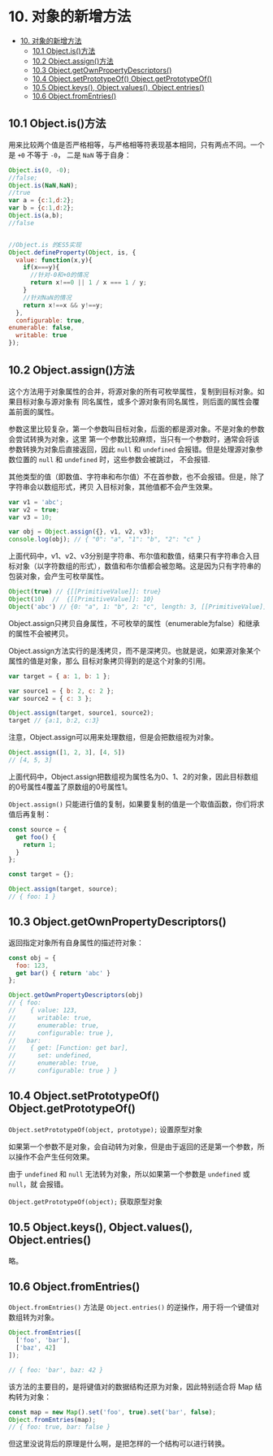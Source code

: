 # 10. 对象的新增方法

<!-- TOC -->

- [10. 对象的新增方法](#10-对象的新增方法)
  - [10.1 Object.is()方法](#101-objectis方法)
  - [10.2 Object.assign()方法](#102-objectassign方法)
  - [10.3 Object.getOwnPropertyDescriptors()](#103-objectgetownpropertydescriptors)
  - [10.4 Object.setPrototypeOf()   Object.getPrototypeOf()](#104-objectsetprototypeof---objectgetprototypeof)
  - [10.5 Object.keys(), Object.values(), Object.entries()](#105-objectkeys-objectvalues-objectentries)
  - [10.6 Object.fromEntries()](#106-objectfromentries)

<!-- /TOC -->

## 10.1 Object.is()方法

用来比较两个值是否严格相等，与严格相等符表现基本相同，只有两点不同。一个是 `+0` 不等于 `-0`，
二是 `NaN` 等于自身：   

```javascript
Object.is(0, -0);            
//false;
Object.is(NaN,NaN);
//true
var a = {c:1,d:2};
var b = {c:1,d:2};
Object.is(a,b);
//false


//Object.is 的ES5实现
Object.defineProperty(Object, is, {
  value: function(x,y){
    if(x===y){
      //针对-0和+0的情况
      return x!==0 || 1 / x === 1 / y;
    }
    //针对NaN的情况
    return x!==x && y!==y;
  },
  configurable: true,
enumerable: false,
  writable: true
});
```  

## 10.2 Object.assign()方法

这个方法用于对象属性的合并，将源对象的所有可枚举属性，复制到目标对象。如果目标对象与源对象有
同名属性，或多个源对象有同名属性，则后面的属性会覆盖前面的属性。  

参数这里比较复杂，第一个参数叫目标对象，后面的都是源对象。不是对象的参数会尝试转换为对象，这里
第一个参数比较麻烦，当只有一个参数时，通常会将该参数转换为对象后直接返回，因此 `null` 和
`undefined` 会报错。但是处理源对象参数位置的 `null` 和 `undefined` 时，这些参数会被跳过，
不会报错.  

其他类型的值（即数值、字符串和布尔值）不在首参数，也不会报错。但是，除了字符串会以数组形式，拷贝
入目标对象，其他值都不会产生效果。  

```javascript
var v1 = 'abc';
var v2 = true;
var v3 = 10;

var obj = Object.assign({}, v1, v2, v3);
console.log(obj); // { "0": "a", "1": "b", "2": "c" }
```  

上面代码中，v1、v2、v3分别是字符串、布尔值和数值，结果只有字符串合入目标对象（以字符数组的形式），数值和布尔值都会被忽略。这是因为只有字符串的包装对象，会产生可枚举属性。  

```javascript
Object(true) // {[[PrimitiveValue]]: true}
Object(10)  //  {[[PrimitiveValue]]: 10}
Object('abc') // {0: "a", 1: "b", 2: "c", length: 3, [[PrimitiveValue]]: "abc"}
```  

Object.assign只拷贝自身属性，不可枚举的属性（enumerable为false）和继承的属性不会被拷贝。  

Object.assign方法实行的是浅拷贝，而不是深拷贝。也就是说，如果源对象某个属性的值是对象，那么
目标对象拷贝得到的是这个对象的引用。   

```javascript
var target = { a: 1, b: 1 };

var source1 = { b: 2, c: 2 };
var source2 = { c: 3 };

Object.assign(target, source1, source2);
target // {a:1, b:2, c:3}
```  

注意，Object.assign可以用来处理数组，但是会把数组视为对象。  

```javascript
Object.assign([1, 2, 3], [4, 5])
// [4, 5, 3]
```  

上面代码中，Object.assign把数组视为属性名为0、1、2的对象，因此目标数组的0号属性4覆盖了原数组的0号属性1。  

`Object.assign()` 只能进行值的复制，如果要复制的值是一个取值函数，你们将求值后再复制：    

```js
const source = {
  get foo() {
    return 1;
  }
};

const target = {};

Object.assign(target, source);
// { foo: 1 }
```     

## 10.3 Object.getOwnPropertyDescriptors()

返回指定对象所有自身属性的描述符对象：    

```js
const obj = {
  foo: 123,
  get bar() { return 'abc' }
};

Object.getOwnPropertyDescriptors(obj)
// { foo:
//    { value: 123,
//      writable: true,
//      enumerable: true,
//      configurable: true },
//   bar:
//    { get: [Function: get bar],
//      set: undefined,
//      enumerable: true,
//      configurable: true } }
```    

## 10.4 Object.setPrototypeOf()   Object.getPrototypeOf()

`Object.setPrototypeOf(object, prototype);`   设置原型对象  

如果第一个参数不是对象，会自动转为对象，但是由于返回的还是第一个参数，所以操作不会产生任何效果。  

由于 `undefined` 和 `null` 无法转为对象，所以如果第一个参数是 `undefined` 或 `null`，就
会报错。   

`Object.getPrototypeOf(object);`              获取原型对象

## 10.5 Object.keys(), Object.values(), Object.entries()

略。    

## 10.6 Object.fromEntries()

`Object.fromEntries()` 方法是 `Object.entries()` 的逆操作，用于将一个键值对数组转为对象。    

```js
Object.fromEntries([
  ['foo', 'bar'],
  ['baz', 42]
]);

// { foo: 'bar', baz: 42 }
```    

该方法的主要目的，是将键值对的数据结构还原为对象，因此特别适合将 Map 结构转为对象：   

```js
const map = new Map().set('foo', true).set('bar', false);
Object.fromEntries(map);
// { foo: true, bar: false }
```      

但这里没说背后的原理是什么啊，是把怎样的一个结构可以进行转换。   
